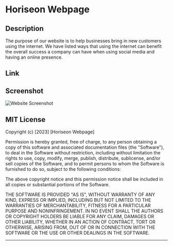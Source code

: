 # Horiseon Webpage

## Description
The purpose of our website is to help businesses bring in new customers using the internet. We have listed ways that using the internet can benefit the overall success a company can have when using social media and having an online presence.

## Link


## Screenshot
![Website Screenshot](./assets/images/SS.png)

## MIT License

Copyright (c) [2023] [Horiseon Webpage]

Permission is hereby granted, free of charge, to any person obtaining a copy
of this software and associated documentation files (the "Software"), to deal
in the Software without restriction, including without limitation the rights
to use, copy, modify, merge, publish, distribute, sublicense, and/or sell
copies of the Software, and to permit persons to whom the Software is
furnished to do so, subject to the following conditions:

The above copyright notice and this permission notice shall be included in all
copies or substantial portions of the Software.

THE SOFTWARE IS PROVIDED "AS IS", WITHOUT WARRANTY OF ANY KIND, EXPRESS OR
IMPLIED, INCLUDING BUT NOT LIMITED TO THE WARRANTIES OF MERCHANTABILITY,
FITNESS FOR A PARTICULAR PURPOSE AND NONINFRINGEMENT. IN NO EVENT SHALL THE
AUTHORS OR COPYRIGHT HOLDERS BE LIABLE FOR ANY CLAIM, DAMAGES OR OTHER
LIABILITY, WHETHER IN AN ACTION OF CONTRACT, TORT OR OTHERWISE, ARISING FROM,
OUT OF OR IN CONNECTION WITH THE SOFTWARE OR THE USE OR OTHER DEALINGS IN THE
SOFTWARE.

---